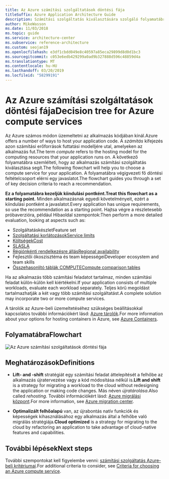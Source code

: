 ```yaml
---
title: Az Azure számítási szolgáltatások döntési fája
titleSuffix: Azure Application Architecture Guide
description: Számítási szolgáltatás kiválasztására szolgáló folyamatábra.
author: MikeWasson
ms.date: 11/03/2018
ms.topic: guide
ms.service: architecture-center
ms.subservice: reference-architecture
ms.custom: seojan19
ms.openlocfilehash: e3df1cbdd049e8c40597a85eca29899d8d0d1bc3
ms.sourcegitcommit: c053e6edb429299a0ad9b327888d596c48859d4a
ms.translationtype: MT
ms.contentlocale: hu-HU
ms.lasthandoff: 03/20/2019
ms.locfileid: "58299191"
---
```

# <a name="decision-tree-for-azure-compute-services"></a><span data-ttu-id="7a18d-103">Az Azure számítási szolgáltatások döntési fája</span><span class="sxs-lookup"><span data-stu-id="7a18d-103">Decision tree for Azure compute services</span></span>

<span data-ttu-id="7a18d-104">Az Azure számos módon üzemeltetni az alkalmazás kódjában kínál.</span><span class="sxs-lookup"><span data-stu-id="7a18d-104">Azure offers a number of ways to host your application code.</span></span> <span data-ttu-id="7a18d-105">A *számítás* kifejezés azon számítási erőforrások futtatási modelljére utal, amelyeken az alkalmazás fut.</span><span class="sxs-lookup"><span data-stu-id="7a18d-105">The term *compute* refers to the hosting model for the computing resources that your application runs on.</span></span> <span data-ttu-id="7a18d-106">A következő folyamatábra szemlélteti, hogy az alkalmazás számítási szolgáltatás kiválasztása segít.</span><span class="sxs-lookup"><span data-stu-id="7a18d-106">The following flowchart will help you to choose a compute service for your application.</span></span> <span data-ttu-id="7a18d-107">A folyamatábra végigvezeti fő döntési feltételcsoport elérni egy javaslatot.</span><span class="sxs-lookup"><span data-stu-id="7a18d-107">The flowchart guides you through a set of key decision criteria to reach a recommendation.</span></span>

<span data-ttu-id="7a18d-108">**Ez a folyamatábra kezeljük kiindulási pontként.**</span><span class="sxs-lookup"><span data-stu-id="7a18d-108">**Treat this flowchart as a starting point.**</span></span> <span data-ttu-id="7a18d-109">Minden alkalmazásnak egyedi követelményeit, ezért a kiindulási pontként a javaslatot.</span><span class="sxs-lookup"><span data-stu-id="7a18d-109">Every application has unique requirements, so use the recommendation as a starting point.</span></span> <span data-ttu-id="7a18d-110">Hajtsa végre a részletesebb próbaverzióra, például Hibaoldal szempontok:</span><span class="sxs-lookup"><span data-stu-id="7a18d-110">Then perform a more detailed evaluation, looking at aspects such as:</span></span>

- <span data-ttu-id="7a18d-111">Szolgáltatáskészlet</span><span class="sxs-lookup"><span data-stu-id="7a18d-111">Feature set</span></span>
- [<span data-ttu-id="7a18d-112">Szolgáltatási korlátozások</span><span class="sxs-lookup"><span data-stu-id="7a18d-112">Service limits</span></span>](/azure/azure-subscription-service-limits)
- [<span data-ttu-id="7a18d-113">Költségek</span><span class="sxs-lookup"><span data-stu-id="7a18d-113">Cost</span></span>](https://azure.microsoft.com/pricing/)
- [<span data-ttu-id="7a18d-114">SLA</span><span class="sxs-lookup"><span data-stu-id="7a18d-114">SLA</span></span>](https://azure.microsoft.com/support/legal/sla/)
- [<span data-ttu-id="7a18d-115">Régiónkénti rendelkezésre állás</span><span class="sxs-lookup"><span data-stu-id="7a18d-115">Regional availability</span></span>](https://azure.microsoft.com/global-infrastructure/services/)
- <span data-ttu-id="7a18d-116">Fejlesztői ökoszisztéma és team képességei</span><span class="sxs-lookup"><span data-stu-id="7a18d-116">Developer ecosystem and team skills</span></span>
- [<span data-ttu-id="7a18d-117">Összehasonlító táblák COMPUTE</span><span class="sxs-lookup"><span data-stu-id="7a18d-117">Compute comparison tables</span></span>](./compute-comparison.md)

<span data-ttu-id="7a18d-118">Ha az alkalmazás több számítási feladatot tartalmaz, minden számítási feladat külön-külön kell kiértékelni.</span><span class="sxs-lookup"><span data-stu-id="7a18d-118">If your application consists of multiple workloads, evaluate each workload separately.</span></span> <span data-ttu-id="7a18d-119">Teljes körű megoldást tartalmazhatják a két vagy több számítási szolgáltatást.</span><span class="sxs-lookup"><span data-stu-id="7a18d-119">A complete solution may incorporate two or more compute services.</span></span>

<span data-ttu-id="7a18d-120">A tárolók az Azure-beli üzemeltetéséhez szükséges beállításokkal kapcsolatos további információkért lásd: [Azure tárolók](https://azure.microsoft.com/overview/containers/).</span><span class="sxs-lookup"><span data-stu-id="7a18d-120">For more information about your options for hosting containers in Azure, see [Azure Containers](https://azure.microsoft.com/overview/containers/).</span></span>

## <a name="flowchart"></a><span data-ttu-id="7a18d-121">Folyamatábra</span><span class="sxs-lookup"><span data-stu-id="7a18d-121">Flowchart</span></span>

![Az Azure számítási szolgáltatások döntési fája](../images/compute-decision-tree.svg)

## <a name="definitions"></a><span data-ttu-id="7a18d-123">Meghatározások</span><span class="sxs-lookup"><span data-stu-id="7a18d-123">Definitions</span></span>

- <span data-ttu-id="7a18d-124">**Lift- and -shift** stratégiát egy számítási feladat áttelepítését a felhőbe az alkalmazás újratervezése vagy a kód módosítása nélkül is.</span><span class="sxs-lookup"><span data-stu-id="7a18d-124">**Lift and shift** is a strategy for migrating a workload to the cloud without redesigning the application or making code changes.</span></span> <span data-ttu-id="7a18d-125">Más néven *újratárolása*.</span><span class="sxs-lookup"><span data-stu-id="7a18d-125">Also called *rehosting*.</span></span> <span data-ttu-id="7a18d-126">További információkért lásd: [Azure migrálási központ](https://azure.microsoft.com/migration/).</span><span class="sxs-lookup"><span data-stu-id="7a18d-126">For more information, see [Azure migration center](https://azure.microsoft.com/migration/).</span></span>

- <span data-ttu-id="7a18d-127">**Optimalizált felhőalapú** van, az újrabontás natív funkciók és képességek kihasználásához egy alkalmazás által a felhőbe való migrálás stratégiája.</span><span class="sxs-lookup"><span data-stu-id="7a18d-127">**Cloud optimized** is a strategy for migrating to the cloud by refactoring an application to take advantage of cloud-native features and capabilities.</span></span>

## <a name="next-steps"></a><span data-ttu-id="7a18d-128">További lépések</span><span class="sxs-lookup"><span data-stu-id="7a18d-128">Next steps</span></span>

<span data-ttu-id="7a18d-129">További szempontokat kell figyelembe venni: [számítási szolgáltatás Azure-beli kritériumai](./compute-comparison.md).</span><span class="sxs-lookup"><span data-stu-id="7a18d-129">For additional criteria to consider, see [Criteria for choosing an Azure compute service](./compute-comparison.md).</span></span>
